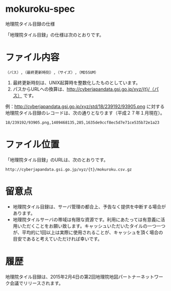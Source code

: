 # mokuroku-spec
地理院タイル目録の仕様

「地理院タイル目録」の仕様は次のとおりです。

# ファイル内容
```csv
（パス）,（最終更新時刻）,（サイズ）,（MD5SUM）
```
1. 最終更新時刻は、UNIX起算時を整数化したものとしています。
2. パスからURLへの換算は、http://cyberjapandata.gsi.go.jp/xyz/{t}/（パス） です。

例：http://cyberjapandata.gsi.go.jp/xyz/std/18/239192/93905.png に対する地理院タイル目録のレコードは、次の通りとなります（平成２７年１月現在）。
```csv
18/239192/93905.png,1409468135,285,1635de9ccf8ec5d7e71ce535b72e1a23
```
# ファイル位置
「地理院タイル目録」のURLは、次のとおりです。
```
http://cyberjapandata.gsi.go.jp/xyz/{t}/mokuroku.csv.gz
```

# 留意点
- 地理院タイル目録は、サーバ管理の都合上、予告なく提供を中断する場合があります。
- 地理院タイルサーバの帯域は有限な資源です。利用にあたっては有意義に活用いただくことをお願い致します。キャッシュいただいたタイルの一つ一つが、平均的に1回以上は実際に使用されることが、キャッシュを頂く場合の目安であると考えていただければ幸いです。

# 履歴
地理院タイル目録は、2015年2月4日の第2回地理院地図パートナーネットワーク会議でリリースされます。
